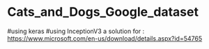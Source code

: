 # Cats_and_Dogs_Google_dataset
#using keras
#using InceptionV3
a solution for : https://www.microsoft.com/en-us/download/details.aspx?id=54765
